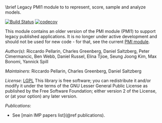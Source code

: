 \brief Legacy PMI1 module to to represent, score, sample and analyze models.

[![Build Status](https://travis-ci.org/salilab/pmi.svg?branch=legacy-pmi1)](https://travis-ci.org/salilab/pmi)
[![codecov](https://codecov.io/gh/salilab/pmi/branch/legacy-pmi1/graph/badge.svg)](https://codecov.io/gh/salilab/pmi/branch/legacy-pmi1)

This module contains an older version of the PMI module (PMI1)
to support legacy published applications. It is no longer under active
development and should not be used for new
code - for that, see the current [PMI module](https://integrativemodeling.org/nightly/doc/ref/namespaceIMP_1_1pmi.html).

_Author(s)_: Riccardo Pellarin, Charles Greenberg, Daniel Saltzberg, Peter Cimermancic, Ben Webb, Daniel Russel,  Elina Tjioe, Seung Joong Kim, Max Bonomi, Yannick Spill

_Maintainers_: Riccardo Pellarin, Charles Greenberg, Daniel Saltzberg

_License_: [LGPL](http://www.gnu.org/licenses/old-licenses/lgpl-2.1.html)
This library is free software; you can redistribute it and/or
modify it under the terms of the GNU Lesser General Public
License as published by the Free Software Foundation; either
version 2 of the License, or (at your option) any later version.

_Publications_:
 - See [main IMP papers list](@ref publications).
